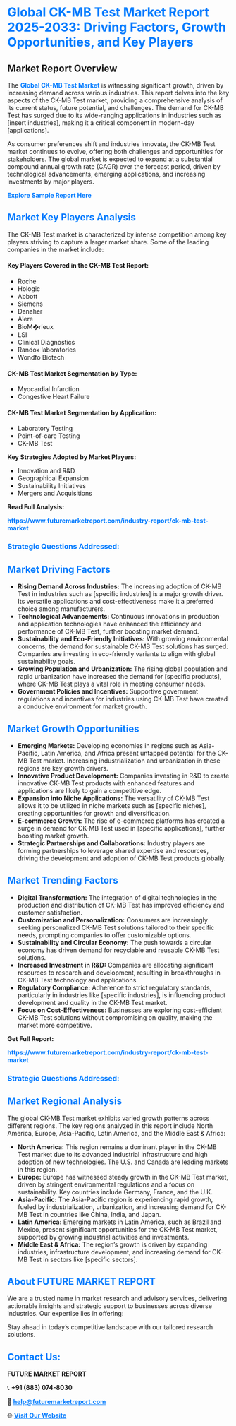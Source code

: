 <h1 style="color: #007BFF;">Global CK-MB Test Market Report 2025-2033: Driving Factors, Growth Opportunities, and Key Players</h1>

<section id="overview">
<h2>Market Report Overview</h2>
<p>The <a href="https://www.futuremarketreport.com/industry-report/ck-mb-test-market" style="color: #007BFF; text-decoration: none;"><strong>Global CK-MB Test Market</strong></a> is witnessing significant growth, driven by increasing demand across various industries. This report delves into the key aspects of the CK-MB Test market, providing a comprehensive analysis of its current status, future potential, and challenges. The demand for CK-MB Test has surged due to its wide-ranging applications in industries such as [insert industries], making it a critical component in modern-day [applications].</p>
<p>As consumer preferences shift and industries innovate, the CK-MB Test market continues to evolve, offering both challenges and opportunities for stakeholders. The global market is expected to expand at a substantial compound annual growth rate (CAGR) over the forecast period, driven by technological advancements, emerging applications, and increasing investments by major players.</p>
</section>

<section id="overview">
<p><a href="https://www.futuremarketreport.com/request-sample/reportId=127597" style="color: #007BFF; text-decoration: none;"><strong>Explore Sample Report Here</strong></a></p>
</section>

<section id="key-players">
<h2 style="color: #007BFF;">Market Key Players Analysis</h2>
<p>The CK-MB Test market is characterized by intense competition among key players striving to capture a larger market share. Some of the leading companies in the market include:</p>
<h4>Key Players Covered in the CK-MB Test Report:</h4>
<ul><li>Roche</li><li>Hologic</li><li>Abbott</li><li>Siemens</li><li>Danaher</li><li>Alere</li><li>BioM�rieux</li><li>LSI</li><li>Clinical Diagnostics</li><li>Randox laboratories</li><li>Wondfo Biotech</li></ul>
<h4>CK-MB Test Market Segmentation by Type:</h4>
<ul><li>Myocardial Infarction</li><li>Congestive Heart Failure</li></ul>

<h4>CK-MB Test Market Segmentation by Application:</h4>
<ul><li>Laboratory Testing</li><li>Point-of-care Testing</li><li>CK-MB Test</li></ul>
<p><strong>Key Strategies Adopted by Market Players:</strong></p>
<ul>
<li>Innovation and R&D</li>
<li>Geographical Expansion</li>
<li>Sustainability Initiatives</li>
<li>Mergers and Acquisitions</li>
</ul>
</section>

<section>
<p><strong>Read Full Analysis: </strong></p><a href="https://www.futuremarketreport.com/industry-report/ck-mb-test-market" style="color: #007BFF; text-decoration: none;"><strong>https://www.futuremarketreport.com/industry-report/ck-mb-test-market</strong></a>
<h3 style="color: #007BFF;">Strategic Questions Addressed:</h3>
</section>

<section id="driving-factors">
<h2 style="color: #007BFF;">Market Driving Factors</h2>
<ul>
<li><strong>Rising Demand Across Industries:</strong> The increasing adoption of CK-MB Test in industries such as [specific industries] is a major growth driver. Its versatile applications and cost-effectiveness make it a preferred choice among manufacturers.</li>
<li><strong>Technological Advancements:</strong> Continuous innovations in production and application technologies have enhanced the efficiency and performance of CK-MB Test, further boosting market demand.</li>
<li><strong>Sustainability and Eco-Friendly Initiatives:</strong> With growing environmental concerns, the demand for sustainable CK-MB Test solutions has surged. Companies are investing in eco-friendly variants to align with global sustainability goals.</li>
<li><strong>Growing Population and Urbanization:</strong> The rising global population and rapid urbanization have increased the demand for [specific products], where CK-MB Test plays a vital role in meeting consumer needs.</li>
<li><strong>Government Policies and Incentives:</strong> Supportive government regulations and incentives for industries using CK-MB Test have created a conducive environment for market growth.</li>
</ul>
</section>

<section id="growth-opportunities">
<h2 style="color: #007BFF;">Market Growth Opportunities</h2>
<ul>
<li><strong>Emerging Markets:</strong> Developing economies in regions such as Asia-Pacific, Latin America, and Africa present untapped potential for the CK-MB Test market. Increasing industrialization and urbanization in these regions are key growth drivers.</li>
<li><strong>Innovative Product Development:</strong> Companies investing in R&D to create innovative CK-MB Test products with enhanced features and applications are likely to gain a competitive edge.</li>
<li><strong>Expansion into Niche Applications:</strong> The versatility of CK-MB Test allows it to be utilized in niche markets such as [specific niches], creating opportunities for growth and diversification.</li>
<li><strong>E-commerce Growth:</strong> The rise of e-commerce platforms has created a surge in demand for CK-MB Test used in [specific applications], further boosting market growth.</li>
<li><strong>Strategic Partnerships and Collaborations:</strong> Industry players are forming partnerships to leverage shared expertise and resources, driving the development and adoption of CK-MB Test products globally.</li>
</ul>
</section>

<section id="trending-factors">
<h2 style="color: #007BFF;">Market Trending Factors</h2>
<ul>
<li><strong>Digital Transformation:</strong> The integration of digital technologies in the production and distribution of CK-MB Test has improved efficiency and customer satisfaction.</li>
<li><strong>Customization and Personalization:</strong> Consumers are increasingly seeking personalized CK-MB Test solutions tailored to their specific needs, prompting companies to offer customizable options.</li>
<li><strong>Sustainability and Circular Economy:</strong> The push towards a circular economy has driven demand for recyclable and reusable CK-MB Test solutions.</li>
<li><strong>Increased Investment in R&D:</strong> Companies are allocating significant resources to research and development, resulting in breakthroughs in CK-MB Test technology and applications.</li>
<li><strong>Regulatory Compliance:</strong> Adherence to strict regulatory standards, particularly in industries like [specific industries], is influencing product development and quality in the CK-MB Test market.</li>
<li><strong>Focus on Cost-Effectiveness:</strong> Businesses are exploring cost-efficient CK-MB Test solutions without compromising on quality, making the market more competitive.</li>
</ul>
</section>

<section>
<p><strong>Get Full Report: </strong></p><a href="https://www.futuremarketreport.com/industry-report/ck-mb-test-market" style="color: #007BFF; text-decoration: none;"><strong>https://www.futuremarketreport.com/industry-report/ck-mb-test-market</strong></a>
<h3 style="color: #007BFF;">Strategic Questions Addressed:</h3>
</section>


<section id="regional-analysis">
<h2 style="color: #007BFF;">Market Regional Analysis</h2>
<p>The global CK-MB Test market exhibits varied growth patterns across different regions. The key regions analyzed in this report include North America, Europe, Asia-Pacific, Latin America, and the Middle East & Africa:</p>
<ul>
<li><strong>North America:</strong> This region remains a dominant player in the CK-MB Test market due to its advanced industrial infrastructure and high adoption of new technologies. The U.S. and Canada are leading markets in this region.</li>
<li><strong>Europe:</strong> Europe has witnessed steady growth in the CK-MB Test market, driven by stringent environmental regulations and a focus on sustainability. Key countries include Germany, France, and the U.K.</li>
<li><strong>Asia-Pacific:</strong> The Asia-Pacific region is experiencing rapid growth, fueled by industrialization, urbanization, and increasing demand for CK-MB Test in countries like China, India, and Japan.</li>
<li><strong>Latin America:</strong> Emerging markets in Latin America, such as Brazil and Mexico, present significant opportunities for the CK-MB Test market, supported by growing industrial activities and investments.</li>
<li><strong>Middle East & Africa:</strong> The region’s growth is driven by expanding industries, infrastructure development, and increasing demand for CK-MB Test in sectors like [specific sectors].</li>
</ul>
</section>

<footer>
<h2 style="color: #007BFF;">About FUTURE MARKET REPORT</h2>
<p>We are a trusted name in market research and advisory services, delivering actionable insights and strategic support to businesses across diverse industries. Our expertise lies in offering:</p>

<p>Stay ahead in today’s competitive landscape with our tailored research solutions.</p>

<h2 style="color: #007BFF;">Contact Us:</h2>
<p><strong>FUTURE MARKET REPORT</strong></p>
<p>📞 <strong>+91 (883) 074-8030</strong></p>
<p>📧 <strong><a href="mailto:help@futuremarketreport.com" style="color: #007BFF;">help@futuremarketreport.com</a></strong></p>
<p>🌐 <strong><a href="https://www.futuremarketreport.com/" style="color: #007BFF;">Visit Our Website</a></strong></p>
</footer>